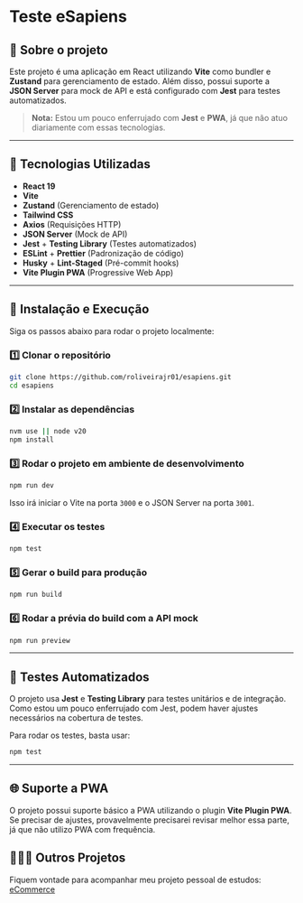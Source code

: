 # Teste eSapiens

## 📌 Sobre o projeto
Este projeto é uma aplicação em React utilizando **Vite** como bundler e **Zustand** para gerenciamento de estado. Além disso, possui suporte a **JSON Server** para mock de API e está configurado com **Jest** para testes automatizados.

> **Nota:** Estou um pouco enferrujado com **Jest** e **PWA**, já que não atuo diariamente com essas tecnologias. 

---

## 🚀 Tecnologias Utilizadas
- **React 19**
- **Vite**
- **Zustand** (Gerenciamento de estado)
- **Tailwind CSS**
- **Axios** (Requisições HTTP)
- **JSON Server** (Mock de API)
- **Jest** + **Testing Library** (Testes automatizados)
- **ESLint** + **Prettier** (Padronização de código)
- **Husky** + **Lint-Staged** (Pré-commit hooks)
- **Vite Plugin PWA** (Progressive Web App)

---

## 🔧 Instalação e Execução
Siga os passos abaixo para rodar o projeto localmente:

### 1️⃣ Clonar o repositório
```sh
git clone https://github.com/roliveirajr01/esapiens.git
cd esapiens
```

### 2️⃣ Instalar as dependências
```sh
nvm use || node v20
npm install
```

### 3️⃣ Rodar o projeto em ambiente de desenvolvimento
```sh
npm run dev
```
Isso irá iniciar o Vite na porta `3000` e o JSON Server na porta `3001`.

### 4️⃣ Executar os testes
```sh
npm test
```

### 5️⃣ Gerar o build para produção
```sh
npm run build
```

### 6️⃣ Rodar a prévia do build com a API mock
```sh
npm run preview
```

---

## 🧪 Testes Automatizados
O projeto usa **Jest** e **Testing Library** para testes unitários e de integração. Como estou um pouco enferrujado com Jest, podem haver ajustes necessários na cobertura de testes.

Para rodar os testes, basta usar:
```sh
npm test
```

---

## 🌐 Suporte a PWA
O projeto possui suporte básico a PWA utilizando o plugin **Vite Plugin PWA**. Se precisar de ajustes, provavelmente precisarei revisar melhor essa parte, já que não utilizo PWA com frequência.

## 🧑🏽‍💻 Outros Projetos
Fiquem vontade para acompanhar meu projeto pessoal de estudos: [eCommerce](https://github.com/roliveirajr01/ecommerce)